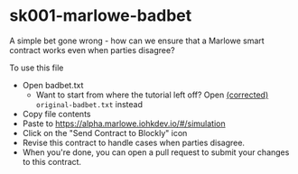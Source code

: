 # sk001-marlowe-badbet
A simple bet gone wrong - how can we ensure that a Marlowe smart contract works even when parties disagree?

To use this file
* Open badbet.txt
    * Want to start from where the tutorial left off? Open [(corrected)](https://github.com/workshop-maybe/sk001-marlowe-badbet/commit/535f21f2118b5a919264324fb92534b92e278231) `original-badbet.txt` instead
* Copy file contents
* Paste to https://alpha.marlowe.iohkdev.io/#/simulation
* Click on the "Send Contract to Blockly" icon
* Revise this contract to handle cases when parties disagree.
* When you're done, you can open a pull request to submit your changes to this contract.
